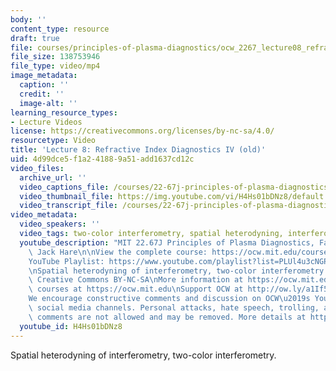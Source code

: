 ```yaml
---
body: ''
content_type: resource
draft: true
file: courses/principles-of-plasma-diagnostics/ocw_2267_lecture08_refractive_4-new_360p_16_9.mp4
file_size: 138753946
file_type: video/mp4
image_metadata:
  caption: ''
  credit: ''
  image-alt: ''
learning_resource_types:
- Lecture Videos
license: https://creativecommons.org/licenses/by-nc-sa/4.0/
resourcetype: Video
title: 'Lecture 8: Refractive Index Diagnostics IV (old)'
uid: 4d99dce5-f1a2-4188-9a51-add1637cd12c
video_files:
  archive_url: ''
  video_captions_file: /courses/22-67j-principles-of-plasma-diagnostics-fall-2023/ocw_2267_lecture08_refractive_4-new_captions.vtt
  video_thumbnail_file: https://img.youtube.com/vi/H4Hs01bDNz8/default.jpg
  video_transcript_file: /courses/22-67j-principles-of-plasma-diagnostics-fall-2023/ocw_2267_lecture08_refractive_4-new_transcript.pdf
video_metadata:
  video_speakers: ''
  video_tags: two-color interferometry, spatial heterodyning, interferometry
  youtube_description: "MIT 22.67J Principles of Plasma Diagnostics, Fall 2023\nInstructor:\
    \ Jack Hare\n\nView the complete course: https://ocw.mit.edu/courses/22-67j-principles-of-plasma-diagnostics-fall-2023/\n\
    YouTube Playlist: https://www.youtube.com/playlist?list=PLUl4u3cNGP61wK-NwYKZMuABl_eHBmhu4\n\
    \nSpatial heterodyning of interferometry, two-color interferometry.\n\nLicense:\
    \ Creative Commons BY-NC-SA\nMore information at https://ocw.mit.edu/terms\nMore\
    \ courses at https://ocw.mit.edu\nSupport OCW at http://ow.ly/a1If50zVRlQ\n\n\
    We encourage constructive comments and discussion on OCW\u2019s YouTube and other\
    \ social media channels. Personal attacks, hate speech, trolling, and inappropriate\
    \ comments are not allowed and may be removed. More details at https://ocw.mit.edu/comments."
  youtube_id: H4Hs01bDNz8
---
```

Spatial heterodyning of interferometry, two-color interferometry.